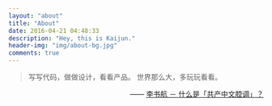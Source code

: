 ```yaml
---
layout: "about"
title: "About"
date: 2016-04-21 04:48:33
description: "Hey, this is Kaijun."
header-img: "img/about-bg.jpg"
comments: true
---
```


> 写写代码，做做设计，看看产品。
> 世界那么大，多玩玩看看。



<p style="text-align:right;">
    —— <a href="http://www.zhihu.com/question/19687065">李书航 － 什么是「共产中文腔调」？ </a>
</p>